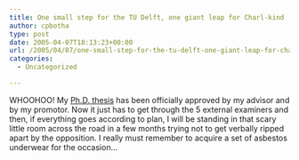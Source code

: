 ```yaml
---
title: One small step for the TU Delft, one giant leap for Charl-kind
author: cpbotha
type: post
date: 2005-04-07T18:13:23+00:00
url: /2005/04/07/one-small-step-for-the-tu-delft-one-giant-leap-for-charl-kind/
categories:
  - Uncategorized

---
```

WHOOHOO! My [Ph.D. thesis][1] has been officially approved by my advisor and by my promotor. Now it just has to get through the 5 external examiners and then, if everything goes according to plan, I will be standing in that scary little room across the road in a few months trying not to get verbally ripped apart by the opposition. I really must remember to acquire a set of asbestos underwear for the occasion&#8230;

 [1]: http://cpbotha.net/weblogs/cpbotha/archives/001457.html
